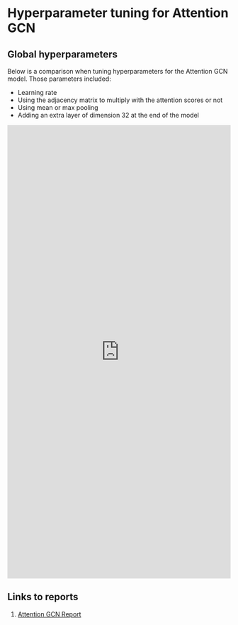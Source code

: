 # Hyperparameter tuning for Attention GCN

## Global hyperparameters

Below is a comparison when tuning hyperparameters for the Attention GCN model.
Those parameters included:

* Learning rate
* Using the adjacency matrix to multiply with the attention scores or not
* Using mean or max pooling
* Adding an extra layer of dimension 32 at the end of the model

<iframe src="https://wandb.ai/c-achard/DL%20Biomed%20Homework%202%20-%20v3/reports/Attention-GCN-tuning--Vmlldzo1NzM2NTI3" style="border:none;height:1024px;width:100%"> </iframe>

## Links to reports

1) [Attention GCN Report](https://api.wandb.ai/links/c-achard/24ws9ecw)
